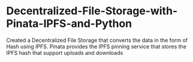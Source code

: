 # Decentralized-File-Storage-with-Pinata-IPFS-and-Python
Created a Decentralized File Storage that converts the data in the form of Hash using IPFS. Pinata provides the IPFS pinning service that stores the IPFS hash that support uploads and downloads
